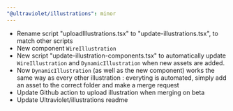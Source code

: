 ```yaml
---
"@ultraviolet/illustrations": minor
---
```

- Rename script "uploadIllustrations.tsx" to "update-illustrations.tsx", to match other scripts
- New component `WireIllustration`
- New script "update-illustration-components.tsx" to automatically update `WireIllustration` and `DynamicIllustration` when new assets are added.
- Now `DynamicIllustration` (as well as the new component) works the same way as every other illustration : everyting is automated, simply add an asset to the correct folder and make a merge request
- Update Github action to upload illustration when merging on beta
- Update Ultraviolet/illustrations readme